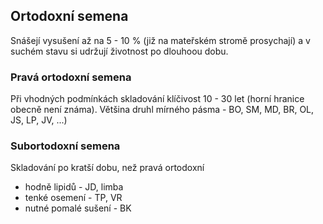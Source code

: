 
## Ortodoxní semena
Snášejí vysušení až na 5 - 10 % (již na mateřském stromě prosychají) a v suchém stavu si udržují životnost po dlouhoou dobu.

### Pravá ortodoxní semena
Při vhodných podmínkách skladování klíčivost 10 - 30 let (horní hranice obecně není známa).
Většina druhl mírného pásma - BO, SM, MD, BR, OL, JS, LP, JV, ...)

### Subortodoxní semena
Skladování po kratší dobu, než pravá ortodoxní
- hodně lipidů - JD, limba
- tenké osemení - TP, VR
- nutné pomalé sušení - BK


